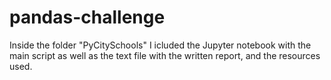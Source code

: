 # pandas-challenge
Inside the folder "PyCitySchools" I icluded the Jupyter notebook with the main script as well as the text file with the written report, and the resources used. 
